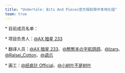 ```yaml
---
title: "Undertale: Bits And Pieces官方授权简中本地化组"
team: true
---
```


\* 目前成员名单：

\* 项目负责人：[@AX 暗星 233](https://space.bilibili.com/443074427)

\* 翻译人员：[@AX 暗星 233](https://space.bilibili.com/443074427)、[@憨憨羊の宇航鸽鸽](https://space.bilibili.com/252906762)、[@lzars](https://space.bilibili.com/314848329)、[@Ralsei_Cotton](https://space.bilibili.com/1646638995)、[@调爪](https://space.bilibili.com/485880984)

\* 画工：[@纸疯针 Official](https://space.bilibili.com/440126325)、[@小树叶不是树叶](https://space.bilibili.com/500995957)
